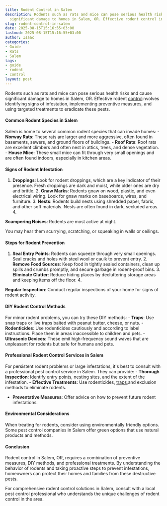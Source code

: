 ```yaml
---
title: Rodent Control in Salem
description: Rodents such as rats and mice can pose serious health risks and cause
  significant damage to homes in Salem, OR. Effective rodent control involves identifying...
slug: rodent-control-in-salem
date: 2025-08-15T15:16:55+03:00
lastmod: 2025-08-15T15:16:55+03:00
author: Isaac
categories:
- Guide
- Rats
- Salem
tags:
- guide
- rodent
- control
layout: post
---
```

Rodents such as rats and mice can pose serious health risks and cause significant damage to homes in Salem, OR. Effective rodent [control](https://pestpolicy.com/rodent-control-in-puyallup/)involves identifying signs of infestation, implementing preventive measures, and using targeted treatments to eradicate these pests.

####  Common Rodent Species in Salem

Salem is home to several common rodent species that can invade homes: - **Norway Rats**: These rats are larger and more aggressive, often found in basements, sewers, and ground floors of buildings. - **Roof Rats**: Roof rats are excellent climbers and often nest in attics, trees, and dense vegetation. - **House Mice**: These small mice can fit through very small openings and are often found indoors, especially in kitchen areas.

####  Signs of Rodent Infestation

1. **Droppings**: Look for rodent droppings, which are a key indicator of their presence. Fresh droppings are dark and moist, while older ones are dry and brittle. 2. **Gnaw Marks**: Rodents gnaw on wood, plastic, and even electrical wiring. Look for gnaw marks on baseboards, wires, and furniture. 3. **Nests**: Rodents build nests using shredded paper, fabric, and other soft materials. Nests are often found in dark, secluded areas. 4.

**Scampering Noises**: Rodents are most active at night.

You may hear them scurrying, scratching, or squeaking in walls or ceilings.

####  Steps for Rodent Prevention

1. **Seal Entry Points**: Rodents can squeeze through very small openings. Seal cracks and holes with steel wool or caulk to prevent entry. 2. **Remove Food Sources**: Keep food in tightly sealed containers, clean up spills and crumbs promptly, and secure garbage in rodent-proof bins. 3. **Eliminate Clutter**: Reduce hiding places by decluttering storage areas and keeping items off the floor. 4.

**Regular Inspection**: Conduct regular inspections of your home for signs of rodent activity.

####  DIY Rodent Control Methods

For minor rodent problems, you can try these DIY methods: - **Traps**: Use snap traps or live traps baited with peanut butter, cheese, or nuts. - **Rodenticides**: Use rodenticides cautiously and according to label instructions. Place them in areas inaccessible to children and pets. - **Ultrasonic Devices**: These emit high-frequency sound waves that are unpleasant for rodents but safe for humans and pets.

####  Professional Rodent Control Services in Salem

For persistent rodent problems or large infestations, it's best to consult with a professional pest control service in Salem. They can provide: - **Thorough Inspection**: Identify entry points, nesting sites, and the extent of the infestation. - **Effective Treatments**: Use rodenticides, [traps](https://pestpolicy.com/best-outdoor-rat-traps/),and exclusion methods to eliminate rodents.

- **Preventative Measures**: Offer advice on how to prevent future rodent infestations.

####  Environmental Considerations

When treating for rodents, consider using environmentally friendly options. Some pest control companies in Salem offer green options that use natural products and methods.

####  Conclusion

Rodent control in Salem, OR, requires a combination of preventive measures, DIY methods, and professional treatments. By understanding the behavior of rodents and taking proactive steps to prevent infestations, homeowners can protect their homes and families from these destructive pests.

For comprehensive rodent control solutions in Salem, consult with a local pest control professional who understands the unique challenges of rodent control in the area.
